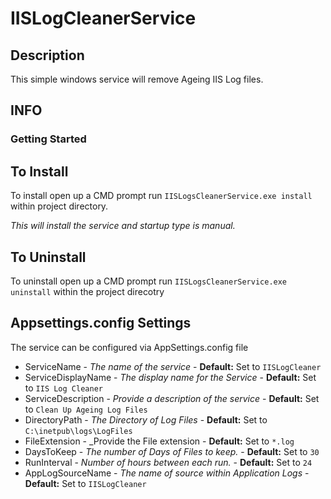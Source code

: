 # IISLogCleanerService
 
## Description

This simple windows service will remove Ageing IIS Log files. 

## INFO 

### Getting Started

## To Install 
To install open up a CMD prompt run `IISLogsCleanerService.exe install` within project directory. 

_This will install the service and startup type is manual._

## To Uninstall
To uninstall open up a CMD prompt run `IISLogsCleanerService.exe uninstall` within the project direcotry

## Appsettings.config Settings

The service can be configured via AppSettings.config file 

* ServiceName - _The name of the service_  - **Default:** Set to `IISLogCleaner`
* ServiceDisplayName - _The display name for the Service_ - **Default:** Set to `IIS Log Cleaner`
* ServiceDescription - _Provide a description of the service_ - **Default:** Set to `Clean Up Ageing Log Files`
* DirectoryPath - _The Directory of Log Files_ - **Default:** Set to `C:\inetpub\logs\LogFiles`
* FileExtension - _Provide the File extension - **Default:** Set to `*.log` 
* DaysToKeep - _The number of Days of Files to keep._ - **Default:** Set to `30`
* RunInterval - _Number of hours between each run._ - **Default:** Set to `24`
* AppLogSourceName - _The name of source within Application Logs_ - **Default:** Set to `IISLogCleaner`

